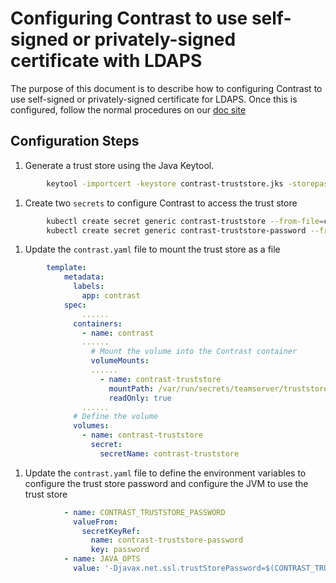 # Configuring Contrast to use self-signed or privately-signed certificate with LDAPS

The purpose of this document is to describe how to configuring Contrast to use self-signed or privately-signed certificate for LDAPS.
Once this is configured, follow the normal procedures on our [doc site](https://docs.contrastsecurity.com/en/ldap.html)

## Configuration Steps

1. Generate a trust store using the Java Keytool.
```bash
        keytool -importcert -keystore contrast-truststore.jks -storepass changeme -file <ldap cert> -noprompt
```
1. Create two `secrets` to configure Contrast to access the trust store
```bash
        kubectl create secret generic contrast-truststore --from-file=contrast-truststore.jks
        kubectl create secret generic contrast-truststore-password --from-literal=password="changeme"
```

1. Update the `contrast.yaml` file to mount the trust store as a file
```yaml
        template:
            metadata:
              labels:
                app: contrast
            spec:
                ......
              containers:
                - name: contrast
                ......
                  # Mount the volume into the Contrast container
                  volumeMounts:
                  ......
                    - name: contrast-truststore
                      mountPath: /var/run/secrets/teamserver/truststore
                      readOnly: true
                ......
              # Define the volume
              volumes:
                - name: contrast-truststore
                  secret:
                    secretName: contrast-truststore
```
1. Update the `contrast.yaml` file to define the environment variables to configure the trust store password and configure the JVM to use the trust store
```yaml
            - name: CONTRAST_TRUSTSTORE_PASSWORD
              valueFrom:
                secretKeyRef:
                  name: contrast-truststore-password
                  key: password
            - name: JAVA_OPTS
              value: '-Djavax.net.ssl.trustStorePassword=$(CONTRAST_TRUSTSTORE_PASSWORD) -Djavax.net.ssl.trustStore=/var/run/secrets/teamserver/truststore/contrast-truststore.jks'
```